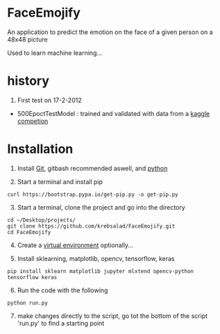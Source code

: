 # FaceEmojify
An application to predict the emotion on the face of a given person on a 48x48 picture

Used to learn machine learning...

# history

1. First test on 17-2-2012
* 500EpoctTestModel : trained and validated with data from a [kaggle competion](https://www.kaggle.com/c/challenges-in-representation-learning-facial-expression-recognition-challenge/rules)

# Installation
1. Install [Git](https://git-scm.com/downloads), gitbash recommended aswell, and [python](https://www.python.org/)

2. Start a terminal and install pip
```
curl https://bootstrap.pypa.io/get-pip.py -o get-pip.py
```

3. Start a terminal, clone the project and go into the directory
```
cd ~/Desktop/projects/
git clone https://github.com/krebsalad/FaceEmojify.git
cd FaceEmojify
``` 

4. Create a [virtual environment](https://docs.python.org/3/library/venv.html) optionally...

5. Install sklearning, matplotlib, opencv, tensorflow, keras
```
pip install sklearn matplotlib jupyter mlxtend opencv-python tensorflow keras
```

6. Run the code with the following
```
python run.py
```

7. make changes directly to the script, go tot the bottom of the script 'run.py' to find a starting point